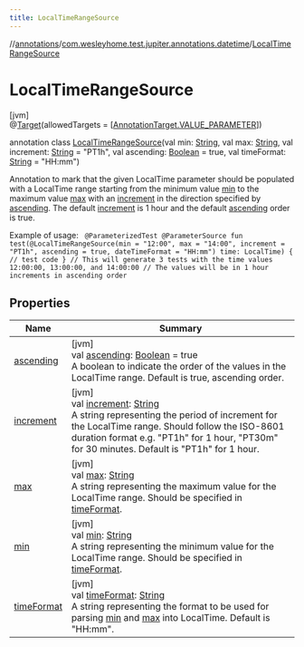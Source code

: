 ```yaml
---
title: LocalTimeRangeSource
---
```

//[annotations](../../../index.html)/[com.wesleyhome.test.jupiter.annotations.datetime](../index.html)/[LocalTimeRangeSource](index.html)



# LocalTimeRangeSource



[jvm]\
@[Target](https://kotlinlang.org/api/latest/jvm/stdlib/kotlin.annotation/-target/index.html)(allowedTargets = [[AnnotationTarget.VALUE_PARAMETER](https://kotlinlang.org/api/latest/jvm/stdlib/kotlin.annotation/-annotation-target/-v-a-l-u-e_-p-a-r-a-m-e-t-e-r/index.html)])



annotation class [LocalTimeRangeSource](index.html)(val min: [String](https://kotlinlang.org/api/latest/jvm/stdlib/kotlin/-string/index.html), val max: [String](https://kotlinlang.org/api/latest/jvm/stdlib/kotlin/-string/index.html), val increment: [String](https://kotlinlang.org/api/latest/jvm/stdlib/kotlin/-string/index.html) = &quot;PT1h&quot;, val ascending: [Boolean](https://kotlinlang.org/api/latest/jvm/stdlib/kotlin/-boolean/index.html) = true, val timeFormat: [String](https://kotlinlang.org/api/latest/jvm/stdlib/kotlin/-string/index.html) = &quot;HH:mm&quot;)

Annotation to mark that the given LocalTime parameter should be populated with a LocalTime range starting from the minimum value [min](min.html) to the maximum value [max](max.html) with an [increment](increment.html) in the direction specified by [ascending](ascending.html). The default [increment](increment.html) is 1 hour and the default [ascending](ascending.html) order is true.



Example of usage: <code>     @ParameterizedTest     @ParameterSource     fun test(@LocalTimeRangeSource(min = &quot;12:00&quot;, max = &quot;14:00&quot;, increment = &quot;PT1h&quot;, ascending = true, dateTimeFormat = &quot;HH:mm&quot;) time: LocalTime) {         // test code     }     // This will generate 3 tests with the time values 12:00:00, 13:00:00, and 14:00:00     // The values will be in 1 hour increments in ascending order </code>



## Properties


| Name | Summary |
|---|---|
| [ascending](ascending.html) | [jvm]<br>val [ascending](ascending.html): [Boolean](https://kotlinlang.org/api/latest/jvm/stdlib/kotlin/-boolean/index.html) = true<br>A boolean to indicate the order of the values in the LocalTime range. Default is true, ascending order. |
| [increment](increment.html) | [jvm]<br>val [increment](increment.html): [String](https://kotlinlang.org/api/latest/jvm/stdlib/kotlin/-string/index.html)<br>A string representing the period of increment for the LocalTime range. Should follow the ISO-8601 duration format     e.g. &quot;PT1h&quot; for 1 hour, &quot;PT30m&quot; for 30 minutes. Default is &quot;PT1h&quot; for 1 hour. |
| [max](max.html) | [jvm]<br>val [max](max.html): [String](https://kotlinlang.org/api/latest/jvm/stdlib/kotlin/-string/index.html)<br>A string representing the maximum value for the LocalTime range. Should be specified in [timeFormat](time-format.html). |
| [min](min.html) | [jvm]<br>val [min](min.html): [String](https://kotlinlang.org/api/latest/jvm/stdlib/kotlin/-string/index.html)<br>A string representing the minimum value for the LocalTime range. Should be specified in [timeFormat](time-format.html). |
| [timeFormat](time-format.html) | [jvm]<br>val [timeFormat](time-format.html): [String](https://kotlinlang.org/api/latest/jvm/stdlib/kotlin/-string/index.html)<br>A string representing the format to be used for parsing [min](https://kotlinlang.org/api/latest/jvm/stdlib/kotlin.collections/index.html) and [max](https://kotlinlang.org/api/latest/jvm/stdlib/kotlin.collections/index.html) into LocalTime. Default is &quot;HH:mm&quot;. |

